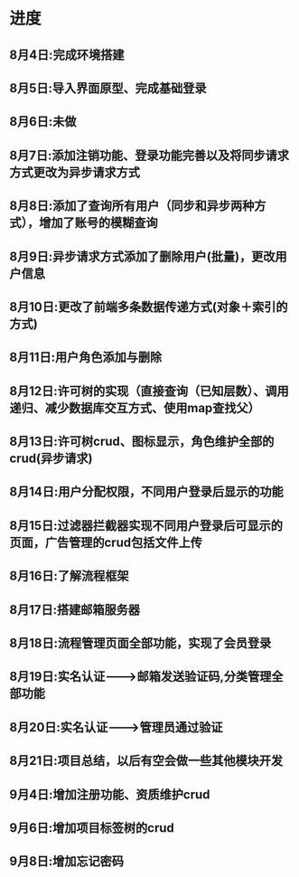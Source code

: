 # 进度
## 8月4日:完成环境搭建
## 8月5日:导入界面原型、完成基础登录
## 8月6日:未做
## 8月7日:添加注销功能、登录功能完善以及将同步请求方式更改为异步请求方式
## 8月8日:添加了查询所有用户（同步和异步两种方式），增加了账号的模糊查询
## 8月9日:异步请求方式添加了删除用户(批量)，更改用户信息
## 8月10日:更改了前端多条数据传递方式(对象＋索引的方式)
## 8月11日:用户角色添加与删除
## 8月12日:许可树的实现（直接查询（已知层数）、调用递归、减少数据库交互方式、使用map查找父）
## 8月13日:许可树crud、图标显示，角色维护全部的crud(异步请求)
## 8月14日:用户分配权限，不同用户登录后显示的功能
## 8月15日:过滤器拦截器实现不同用户登录后可显示的页面，广告管理的crud包括文件上传
## 8月16日:了解流程框架  
## 8月17日:搭建邮箱服务器
## 8月18日:流程管理页面全部功能，实现了会员登录
## 8月19日:实名认证--->邮箱发送验证码,分类管理全部功能
## 8月20日:实名认证--->管理员通过验证
## 8月21日:项目总结，以后有空会做一些其他模块开发
## 9月4日:增加注册功能、资质维护crud
## 9月6日:增加项目标签树的crud
## 9月8日:增加忘记密码
